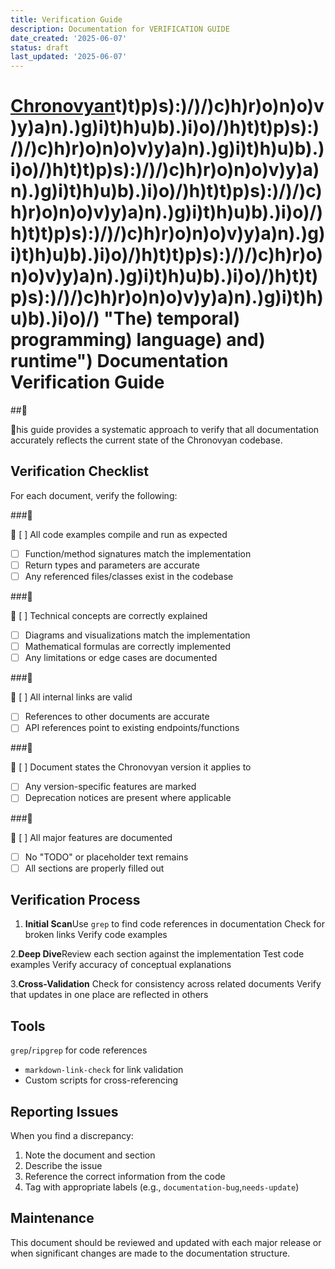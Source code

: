 ```yaml
---
title: Verification Guide
description: Documentation for VERIFICATION GUIDE
date_created: '2025-06-07'
status: draft
last_updated: '2025-06-07'
---
```


# [Chronovyan](https://chronovyan.github.io/h)t)t)p)s):)/)/)c)h)r)o)n)o)v)y)a)n).)g)i)t)h)u)b).)i)o)/)h)t)t)p)s):)/)/)c)h)r)o)n)o)v)y)a)n).)g)i)t)h)u)b).)i)o)/)h)t)t)p)s):)/)/)c)h)r)o)n)o)v)y)a)n).)g)i)t)h)u)b).)i)o)/)h)t)t)p)s):)/)/)c)h)r)o)n)o)v)y)a)n).)g)i)t)h)u)b).)i)o)/)h)t)t)p)s):)/)/)c)h)r)o)n)o)v)y)a)n).)g)i)t)h)u)b).)i)o)/)h)t)t)p)s):)/)/)c)h)r)o)n)o)v)y)a)n).)g)i)t)h)u)b).)i)o)/)h)t)t)p)s):)/)/)c)h)r)o)n)o)v)y)a)n).)g)i)t)h)u)b).)i)o)/) "The) temporal) programming) language) and) runtime") Documentation Verification Guide

##

his guide provides a systematic approach to verify that all documentation accurately reflects the current state of the Chronovyan codebase.

## Verification Checklist

For each document, verify the following:

###

 [ ] All code examples compile and run as expected
- [ ] Function/method signatures match the implementation
- [ ] Return types and parameters are accurate
- [ ] Any referenced files/classes exist in the codebase

###

 [ ] Technical concepts are correctly explained
- [ ] Diagrams and visualizations match the implementation
- [ ] Mathematical formulas are correctly implemented
- [ ] Any limitations or edge cases are documented

###

 [ ] All internal links are valid
- [ ] References to other documents are accurate
- [ ] API references point to existing endpoints/functions

###

 [ ] Document states the Chronovyan version it applies to
- [ ] Any version-specific features are marked
- [ ] Deprecation notices are present where applicable

###

 [ ] All major features are documented
- [ ] No "TODO" or placeholder text remains
- [ ] All sections are properly filled out

## Verification Process

1. **Initial Scan**Use `grep` to find code references in documentation
    Check for broken links
    Verify code examples

2.**Deep Dive**Review each section against the implementation
    Test code examples
    Verify accuracy of conceptual explanations

3.**Cross-Validation**
    Check for consistency across related documents
    Verify that updates in one place are reflected in others

## Tools

 `grep`/`ripgrep` for code references
- `markdown-link-check` for link validation
- Custom scripts for cross-referencing

## Reporting Issues

When you find a discrepancy:
1. Note the document and section
2. Describe the issue
3. Reference the correct information from the code
4. Tag with appropriate labels (e.g., `documentation-bug`,`needs-update`)

## Maintenance

This document should be reviewed and updated with each major release or when significant changes are made to the documentation structure.
